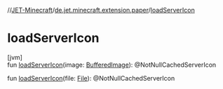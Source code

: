 //[JET-Minecraft](../../index.md)/[de.jet.minecraft.extension.paper](index.md)/[loadServerIcon](load-server-icon.md)

# loadServerIcon

[jvm]\
fun [loadServerIcon](load-server-icon.md)(image: [BufferedImage](https://docs.oracle.com/javase/8/docs/api/java/awt/image/BufferedImage.html)): @NotNullCachedServerIcon

fun [loadServerIcon](load-server-icon.md)(file: [File](https://docs.oracle.com/javase/8/docs/api/java/io/File.html)): @NotNullCachedServerIcon
